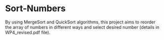 # Sort-Numbers
By using MergeSort and QuickSort algorithms, this project aims to reorder the array of numbers in different ways and select desired number (details in WP4_revised.pdf file).
